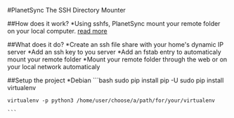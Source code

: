 #PlanetSync
The SSH Directory Mounter

##How does it work?
*Using sshfs, PlanetSync mount your remote folder on your local computer. [read more](https://en.wikipedia.org/wiki/SSHFS)

##What does it do?
*Create an ssh file share with your home's dynamic IP server
*Add an ssh key to you server
*Add an fstab entry to automaticaly mount your remote folder
*Mount your remote folder through the web or on your local network automaticaly


##Setup the project
*Debian
	```bash
	sudo pip install pip -U
	sudo pip install virtualenv

	virtualenv -p python3 /home/user/choose/a/path/for/your/virtualenv

	```